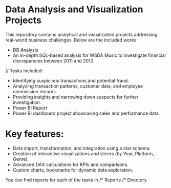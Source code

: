 # Data Analysis and Visualization Projects
This repository contains analytical and visualization projects addressing real-world business challenges. Below are the included works:

* DB Analysis 
* An in-depth SQL-based analysis for WSDA Music to investigate financial discrepancies between 2011 and 2012. 

// Tasks included:

* Identifying suspicious transactions and potential fraud.
* Analyzing transaction patterns, customer data, and employee commission records.
* Providing insights and narrowing down suspects for further investigation.
* Power BI Report
* Power BI dashboard project showcasing sales and performance data.

# Key features:

* Data import, transformation, and integration using a star schema.
* Creation of interactive visualizations and slicers (by Year, Platform, Genre).
* Advanced DAX calculations for KPIs and comparisons.
* Custom charts, bookmarks for dynamic data exploration.

You can find reports for each of the tasks in /* Reports /* Directory

